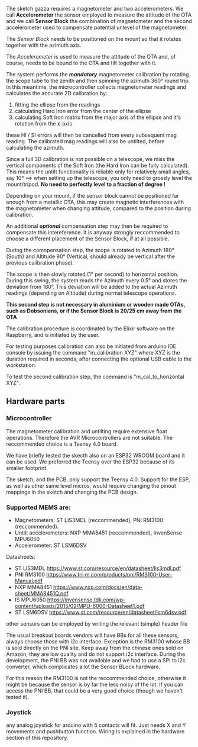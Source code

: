The sketch gazza requires a magnetometer and two accelerometers.
We call **Accelerometer** the sensor employed to measure the attitude of the OTA and we call **Sensor Block** the combination of magnetometer and the second accelerometer used to compensate potential unlevel of the magnetometer.

The *Sensor Block* needs to be positioned on the mount so that it rotates together with the azimuth axis.

The *Accelerometer* is used to measure the attitude of the OTA and, of course, needs to be bound to the OTA and tilt together with it.

The system performs the ***mandatory*** magnetometer calibration by rotating the scope tube to the zenith and then spinning the azimuth 360° round trip. In this meantime, the microcontroller collects magnetometer readings and calculates the accurate 2D calibration by:
1) fitting the ellipse from the readings
2) calculating Hard Iron error from the center of the ellipse
3) calculating Soft Iron matrix from the major axis of the ellipse and it's rotation from the x-axis

these HI / SI errors will then be cancelled from every subsequent mag reading. The calibrated mag readings will also be untilted, before calculating the azimuth.

Since a full 3D calibration is not possible on a telescope, we miss the vertical components of the Soft Iron (the Hard Iron can be fully calculated).
This means the untilt functionality is reliable only for relatively small angles, say 10° ==> when setting up the telescope, you only need to grossly level the mount/tripod. **No need to perfectly level to a fraction of degree !**

Depending on your mount, if the sensor block cannot be positioned far enough from a metallic OTA, this may create magnetic interferences with the magnetometer when changing attitude, compared to the position during calibration.

An additional ***optional*** compensation step may then be required to compensate this intereference. It is anyway strongly reccommended to choose a different placement of the Sensor Block, if at all possible.

During the comnpensation step, the scope is rotated to Azimuth 180° (South) and Altitude 90° (Vertical, should already be vertical after the previous calibration phase).

The scope is then slowly rotated (1° per second) to horizontal position. During this swing, the system reads the Azimuth every 0.5° and stores the deviation from 180°. This deviation will be added to the actual Azimuth readings (depending on Altitude) during normal telescope operations.

**This second step is not necessary in aluminium or wooden made OTAs, such as Dobsonians, or if the Sensor Block is 20/25 cm away from the OTA**

The calibration procedure is coordinated by the Elixir software on the Raspberry, and is initiated by the user.

For testing purposes calibration can also be initiated from arduino IDE console by issuing the command "m_calibration XYZ" where XYZ is the duration required in seconds, after connecting the optional USB cable to the workstation.

To test the second calibration step, the command is "m_cal_to_horizontal XYZ".

## Hardware parts

### Microcontroller
The magnetometer calibration and untilting require extensive float operations. Therefore the AVR Microcontrollers are not suitable. The reccommended choice is a Teensy 4.0 board.

We have briefly tested the skecth also on an ESP32 WROOM board and it can be used. We preferred the Teensy over the ESP32 because of its smaller footprint.

The sketch, and the PCB, only support the Teensy 4.0. Support for the ESP, as well as other same level micros, would require changing the pinout mappings in the sketch and changing the PCB design.

### Supported MEMS are:
* Magnetometers: ST LIS3MDL (reccommended), PNI RM3100 (reccommended).
* Untilt accelerometers: NXP MMA8451 (reccommended), InvenSense MPU6050
* Accelerometer: ST LSM6DSV

Datasheets:
* ST LIS3MDL https://www.st.com/resource/en/datasheet/lis3mdl.pdf
* PNI RM3100 https://www.tri-m.com/products/pni/RM3100-User-Manual.pdf
* NXP MMA8451 https://www.nxp.com/docs/en/data-sheet/MMA8451Q.pdf
* IS MPU6050 https://invensense.tdk.com/wp-content/uploads/2015/02/MPU-6000-Datasheet1.pdf
* ST LSM6DSV https://www.st.com/resource/en/datasheet/lsm6dsv.pdf

other sensors can be employed by writing the relevant (simple) header file

The usual breakout boards vendors will have BBs for all these sensors, always choose those with i2c interface. Exception is the RM3100 whose BB is sold directly on the PNI site. Keep away from the chinese ones sold on Amazon, they are low quality and do not support i2c interface. During the development, the PNI BB was not available and we had to use a SPI to i2c converter, which complicates a lot the Sensor BLock hardware.

For this reason the RM3100 is not the reccommended choice, otherwise it might be because the sensor is by far the less noisy of the lot. If you can access the PNI BB, that could be a very good choice (though we haven't tested it).

### Joystick
any analog joystick for arduino with 5 contacts will fit. Just needs X and Y movements and pushbutton function. Wiring is explained in the hardware section of this repository.
